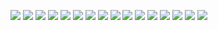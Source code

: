 
![](xmas_red(3605)_green(2863)_DarkBlueViolet(2370)_Run#0.svg)
![](xmas_red(3605)_green(2863)_DarkBlueViolet(2370)_Run#1.svg)
![](xmas_red(3605)_green(2863)_DarkBlueViolet(2370)_Run#2.svg)
![](xmas_red(3605)_green(2863)_DarkBlueViolet(2370)_Run#3.svg)
![](xmas_red(3605)_green(2863)_DarkBlueViolet(2370)_Run#4.svg)
![](xmas_red(3605)_green(2863)_DarkBlueViolet(2370)_Run#5.svg)
![](xmas_red(3605)_green(2863)_DarkBlueViolet(2370)_Run#6.svg)
![](xmas_red(3605)_green(2863)_DarkBlueViolet(2370)_Run#7.svg)
![](xmas_red(3605)_green(2863)_DarkBlueViolet(2370)_Run#8.svg)
![](xmas_red(3605)_green(2863)_DarkBlueViolet(2370)_Run#9.svg)
![](xmas_red(3605)_green(2863)_DarkBlueViolet(2370)_Run#10.svg)
![](xmas_red(3605)_green(2863)_DarkBlueViolet(2370)_Run#11.svg)
![](xmas_red(3605)_green(2863)_DarkBlueViolet(2370)_Run#12.svg)
![](xmas_red(3605)_green(2863)_DarkBlueViolet(2370)_Run#13.svg)
![](xmas_red(3605)_green(2863)_DarkBlueViolet(2370)_Run#14.svg)
![](xmas_red(3605)_green(2863)_DarkBlueViolet(2370)_Run#15.svg)
